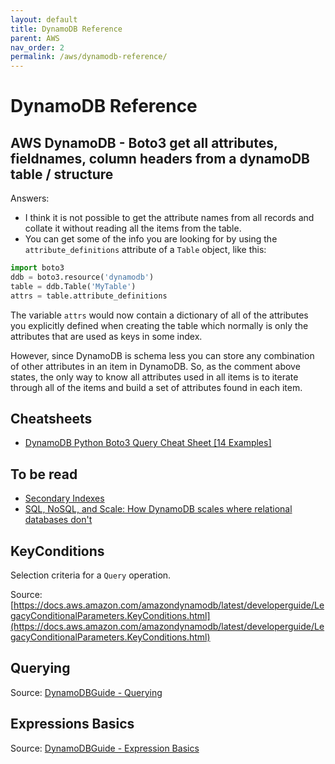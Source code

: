 ```yaml
---
layout: default
title: DynamoDB Reference
parent: AWS
nav_order: 2
permalink: /aws/dynamodb-reference/
---
```


# DynamoDB Reference

## AWS DynamoDB - Boto3 get all attributes, fieldnames, column headers from a dynamoDB table / structure

Answers:
- I think it is not possible to get the attribute names from all records and collate it without reading all the items from the table. 
- You can get some of the info you are looking for by using the `attribute_definitions` attribute of a `Table` object, like this:

```Python
import boto3
ddb = boto3.resource('dynamodb')
table = ddb.Table('MyTable')
attrs = table.attribute_definitions
```

The variable `attrs` would now contain a dictionary of all of the attributes you explicitly defined when creating the table which normally is only the attributes that are used as keys in some index.

However, since DynamoDB is schema less you can store any combination of other attributes in an item in DynamoDB. So, as the comment above states, the only way to know all attributes used in all items is to iterate through all of the items and build a set of attributes found in each item.

## Cheatsheets

- [DynamoDB Python Boto3 Query Cheat Sheet [14 Examples]](https://dynobase.dev/dynamodb-python-with-boto3/)

## To be read

- [Secondary Indexes](https://www.dynamodbguide.com/secondary-indexes)
- [SQL, NoSQL, and Scale: How DynamoDB scales where relational databases don't](https://www.alexdebrie.com/posts/dynamodb-no-bad-queries/)

## KeyConditions

Selection criteria for a `Query` operation.

Source: [https://docs.aws.amazon.com/amazondynamodb/latest/developerguide/LegacyConditionalParameters.KeyConditions.html](https://docs.aws.amazon.com/amazondynamodb/latest/developerguide/LegacyConditionalParameters.KeyConditions.html)

## Querying

Source: [DynamoDBGuide - Querying](https://www.dynamodbguide.com/querying/)

## Expressions Basics

Source: [DynamoDBGuide - Expression Basics](https://www.dynamodbguide.com/expression-basics/)